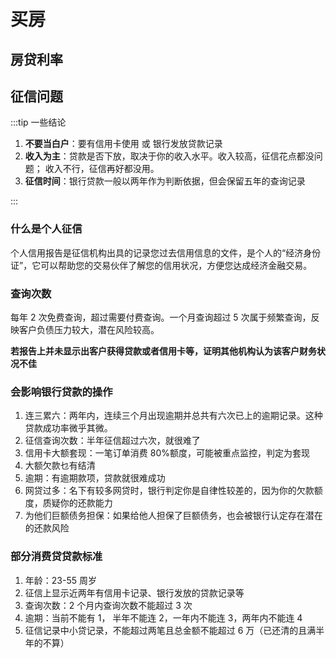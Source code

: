 # 买房

## 房贷利率

## 征信问题

:::tip 一些结论

1. **不要当白户**：要有信用卡使用 或 银行发放贷款记录
2. **收入为主**：贷款是否下放，取决于你的收入水平。收入较高，征信花点都没问题； 收入不行，征信再好都没用。
3. **征信时间**：银行贷款一般以两年作为判断依据，但会保留五年的查询记录

:::

### 什么是个人征信

个人信用报告是征信机构出具的记录您过去信用信息的文件，是个人的“经济身份证”，它可以帮助您的交易伙伴了解您的信用状况，方便您达成经济金融交易。

### 查询次数

每年 2 次免费查询，超过需要付费查询。一个月查询超过 5 次属于频繁查询，反映客户负债压力较大，潜在风险较高。

**若报告上并未显示出客户获得贷款或者信用卡等，证明其他机构认为该客户财务状况不佳**

### 会影响银行贷款的操作

1. 连三累六：两年内，连续三个月出现逾期并总共有六次已上的逾期记录。这种贷款成功率微乎其微。
2. 征信查询次数：半年征信超过六次，就很难了
3. 信用卡大额套现：一笔订单消费 80%额度，可能被重点监控，判定为套现
4. 大额欠款乜有结清
5. 逾期：有逾期款项，贷款就很难成功
6. 网贷过多：名下有较多网贷时，银行判定你是自律性较差的，因为你的欠款额度，质疑你的还款能力
7. 为他们巨额债务担保：如果给他人担保了巨额债务，也会被银行认定存在潜在的还款风险

### 部分消费贷贷款标准

1. 年龄：23-55 周岁
2. 征信上显示近两年有信用卡记录、银行发放的贷款记录等
3. 查询次数：2 个月内查询次数不能超过 3 次
4. 逾期：当前不能有 1， 半年不能连 2，一年内不能连 3，两年内不能连 4
5. 征信记录中小贷记录，不能超过两笔且总金额不能超过 6 万（已还清的且满半年的不算）
